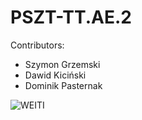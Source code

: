 # PSZT-TT.AE.2
Contributors:
- Szymon Grzemski
- Dawid Kiciński
- Dominik Pasternak

![WEITI](http://bezpieczenstwo.tele.pw.edu.pl/images/weiti-logo.png)
